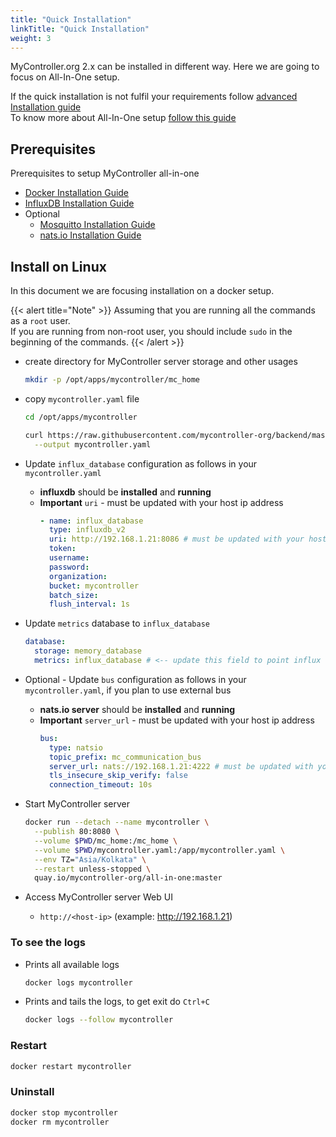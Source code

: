 ```yaml
---
title: "Quick Installation"
linkTitle: "Quick Installation"
weight: 3
---
```


MyController.org 2.x can be installed in different way.
Here we are going to focus on All-In-One setup.

If the quick installation is not fulfil your requirements follow [advanced Installation guide](/docs/advanced-installation/)<br>
To know more about All-In-One setup [follow this guide](/docs/overview/#all-in-one-bundle-and-setup)

## Prerequisites
Prerequisites to setup MyController all-in-one
* [Docker Installation Guide](/docs/getting-started/install-docker)
* [InfluxDB Installation Guide](/docs/getting-started/install-influxdb)
* Optional
  * [Mosquitto Installation Guide](/docs/getting-started/install-mosquitto)
  * [nats.io Installation Guide](/docs/getting-started/install-natsio)

## Install on Linux
In this document we are focusing installation on a docker setup.

{{< alert title="Note" >}}
Assuming that you are running all the commands as a `root` user.<br>
If you are running from non-root user, you should include `sudo` in the beginning of the commands.
{{< /alert >}}

* create directory for MyController server storage and other usages
  ```bash
  mkdir -p /opt/apps/mycontroller/mc_home
  ```
* copy `mycontroller.yaml` file
  ```bash
  cd /opt/apps/mycontroller
  
  curl https://raw.githubusercontent.com/mycontroller-org/backend/master/resources/default-all-in-one.yaml \
    --output mycontroller.yaml
  ```

* Update `influx_database` configuration as follows in your `mycontroller.yaml`
  * **influxdb** should be **installed** and **running**
  * **Important** `uri` - must be updated with your host ip address
    ```yaml
    - name: influx_database
      type: influxdb_v2
      uri: http://192.168.1.21:8086 # must be updated with your host ip address
      token: 
      username:
      password:
      organization: 
      bucket: mycontroller
      batch_size:
      flush_interval: 1s
    ```

* Update `metrics` database to `influx_database`
  ```yaml
  database:
    storage: memory_database
    metrics: influx_database # <-- update this field to point influx database config
  ```

* Optional - Update `bus` configuration as follows in your `mycontroller.yaml`, if you plan to use external bus
  * **nats.io server** should be **installed** and **running**
  * **Important** `server_url` - must be updated with your host ip address
    ```yaml
    bus:
      type: natsio
      topic_prefix: mc_communication_bus
      server_url: nats://192.168.1.21:4222 # must be updated with your host ip address
      tls_insecure_skip_verify: false
      connection_timeout: 10s
    ```

* Start MyController server
  ```bash
  docker run --detach --name mycontroller \
    --publish 80:8080 \
    --volume $PWD/mc_home:/mc_home \
    --volume $PWD/mycontroller.yaml:/app/mycontroller.yaml \
    --env TZ="Asia/Kolkata" \
    --restart unless-stopped \
    quay.io/mycontroller-org/all-in-one:master
  ```

* Access MyController server Web UI
  * `http://<host-ip>` (example: http://192.168.1.21)

### To see the logs
* Prints all available logs
  ```bash
  docker logs mycontroller
  ```
* Prints and tails the logs, to get exit do `Ctrl+C`
  ```bash
  docker logs --follow mycontroller
  ```

### Restart
```bash
docker restart mycontroller
```

### Uninstall
```bash
docker stop mycontroller
docker rm mycontroller
```